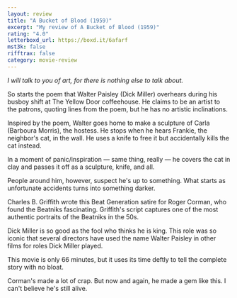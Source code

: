 ```yaml
---
layout: review
title: "A Bucket of Blood (1959)"
excerpt: "My review of A Bucket of Blood (1959)"
rating: "4.0"
letterboxd_url: https://boxd.it/6afarf
mst3k: false
rifftrax: false
category: movie-review
---
```


<i>I will talk to you of art, for there is nothing else to talk about.</i>

So starts the poem that Walter Paisley (Dick Miller) overhears during his busboy shift at The Yellow Door coffeehouse. He claims to be an artist to the patrons, quoting lines from the poem, but he has no artistic inclinations.

Inspired by the poem, Walter goes home to make a sculpture of Carla (Barboura Morris), the hostess. He stops when he hears Frankie, the neighbor's cat, in the wall. He uses a knife to free it but accidentally kills the cat instead.

In a moment of panic/inspiration — same thing, really — he covers the cat in clay and passes it off as a sculpture, knife, and all.

People around him, however, suspect he's up to something. What starts as unfortunate accidents turns into something darker.

Charles B. Griffith wrote this Beat Generation satire for Roger Corman, who found the Beatniks fascinating. Griffith's script captures one of the most authentic portraits of the Beatniks in the 50s.

Dick Miller is so good as the fool who thinks he is king. This role was so iconic that several directors have used the name Walter Paisley in other films for roles Dick Miller played.

This movie is only 66 minutes, but it uses its time deftly to tell the complete story with no bloat.

Corman's made a lot of crap. But now and again, he made a gem like this. I can't believe he's still alive.
